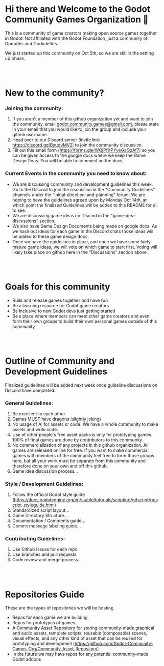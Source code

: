 # Hi there and Welcome to the Godot Community Games Organization 👋

This is a community of game creators making open source games together in Godot. Not affiliated with the Godot Foundation, just a community of Godudes and Godudettes.

We just started up this community on Oct 5th, so we are still in the setting up phase.

<br><br>

# New to the community?

### Joining the community:
1. If you aren't a member of this github organization yet and want to join the community, email godot.community.games@gmail.com, please state in your email that you would like to join the group and include your github username.
2. Head over to our Discord server (invite link: https://discord.gg/BxudvMV2) to join the community discussion.
3. Fill out this email form (https://forms.gle/WQjPfXPYveGaGzAf7) so you can be given access to the google docs where we keep the Game Design Docs. You will be able to comment on the docs.

### Current Events in the community you need to know about:
- We are discussing community and development guidelines this week. Go to the Discord to join the discussion in the "Community Guidelines" channels under the "initial-direction-and-planning" forum. We are hoping to have the guidelines agreed upon by Monday Oct 14th, at which point the finalized Guidelines will be added to this README for all to see.
- We are discussing game ideas on Discord in the "game-idea-discussions" section.
- We also have Game Design Documents being made on google docs. As we hash out ideas for each game in the Discord chats those ideas will be added to these game design docs.
- Once we have the guidelines in place, and once we have some fairly mature game ideas, we will vote on which game to start first. Voting will likely take place on github here in the "Discussions" section above.

<br><br>

# Goals for this community
- Build and release games together and have fun
- Be a learning resource for Godot game creators
- Be inclusive to new Godot devs just getting started
- Be a place where members can meet other game creators and even form their own groups to build their own personal games outside of this community

<br><br>

# Outline of Community and Development Guidelines
Finalized guidelines will be added next week once guideline discussions on Discord have completed.

### General Guidelines:
1. Be excellent to each other.
2. Games MUST have dragons (slightly joking)
3. No usage of AI for assets or code. We have a whole community to make assets and write code.
4. Use of other people's free asset packs is only for prototyping games. 100% of final games are done by contributors to this community.
5. No commercialization of any projects in this github organization. All games are released online for free. If you want to make commercial games with members of the community feel free to form those groups here, but all your work must be separate from this community and therefore done on your own and off this github.
6. Game idea discussion process...

### Style / Development Guidelines:
1. Follow the official Godot style guide (https://docs.godotengine.org/en/stable/tutorials/scripting/gdscript/gdscript_styleguide.html)
2. Standardized script layout...
3. Game Directory Structure...
4. Documentation / Comments guide...
5. Commit message labeling guide...

### Contributing Guidelines:
1. Use Github Issues for each repo
2. Use branches and pull requests
3. Code review and merge process...

<br><br>

# Repositories Guide
These are the types of repositories we will be hosting.
- Repos for each game we are building
- Repos for prototypes of games
- A Community Asset Repository for storing community-made graphical and audio assets, template scripts, reusable (composable) scenes, visual effects, and any other kind of asset that can be reused for prototyping and development (https://github.com/Godot-Community-Games-Org/Community-Asset-Repository)
- In the future we may have repos for any potential community-made Godot addons
